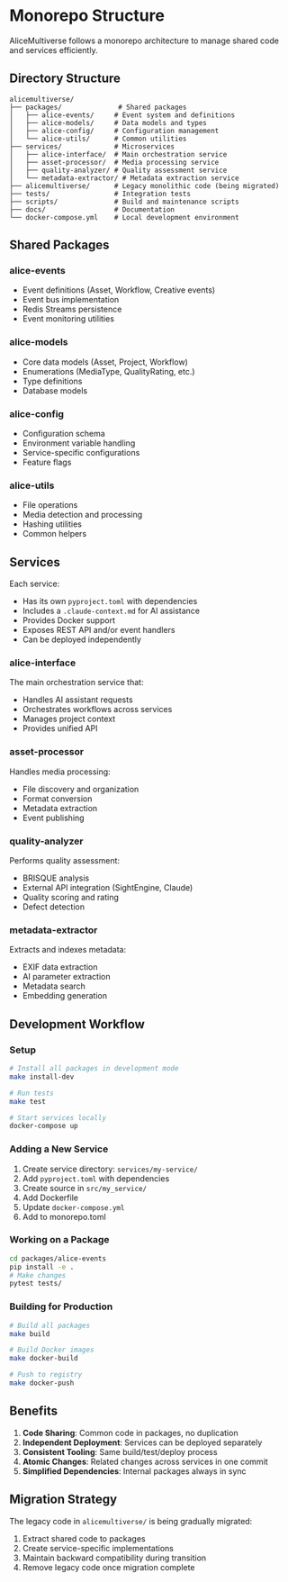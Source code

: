 # Monorepo Structure

AliceMultiverse follows a monorepo architecture to manage shared code and services efficiently.

## Directory Structure

```
alicemultiverse/
├── packages/              # Shared packages
│   ├── alice-events/     # Event system and definitions
│   ├── alice-models/     # Data models and types
│   ├── alice-config/     # Configuration management
│   └── alice-utils/      # Common utilities
├── services/             # Microservices
│   ├── alice-interface/  # Main orchestration service
│   ├── asset-processor/  # Media processing service
│   ├── quality-analyzer/ # Quality assessment service
│   └── metadata-extractor/ # Metadata extraction service
├── alicemultiverse/      # Legacy monolithic code (being migrated)
├── tests/                # Integration tests
├── scripts/              # Build and maintenance scripts
├── docs/                 # Documentation
└── docker-compose.yml    # Local development environment
```

## Shared Packages

### alice-events
- Event definitions (Asset, Workflow, Creative events)
- Event bus implementation
- Redis Streams persistence
- Event monitoring utilities

### alice-models
- Core data models (Asset, Project, Workflow)
- Enumerations (MediaType, QualityRating, etc.)
- Type definitions
- Database models

### alice-config
- Configuration schema
- Environment variable handling
- Service-specific configurations
- Feature flags

### alice-utils
- File operations
- Media detection and processing
- Hashing utilities
- Common helpers

## Services

Each service:
- Has its own `pyproject.toml` with dependencies
- Includes a `.claude-context.md` for AI assistance
- Provides Docker support
- Exposes REST API and/or event handlers
- Can be deployed independently

### alice-interface
The main orchestration service that:
- Handles AI assistant requests
- Orchestrates workflows across services
- Manages project context
- Provides unified API

### asset-processor
Handles media processing:
- File discovery and organization
- Format conversion
- Metadata extraction
- Event publishing

### quality-analyzer
Performs quality assessment:
- BRISQUE analysis
- External API integration (SightEngine, Claude)
- Quality scoring and rating
- Defect detection

### metadata-extractor
Extracts and indexes metadata:
- EXIF data extraction
- AI parameter extraction
- Metadata search
- Embedding generation

## Development Workflow

### Setup
```bash
# Install all packages in development mode
make install-dev

# Run tests
make test

# Start services locally
docker-compose up
```

### Adding a New Service
1. Create service directory: `services/my-service/`
2. Add `pyproject.toml` with dependencies
3. Create source in `src/my_service/`
4. Add Dockerfile
5. Update `docker-compose.yml`
6. Add to monorepo.toml

### Working on a Package
```bash
cd packages/alice-events
pip install -e .
# Make changes
pytest tests/
```

### Building for Production
```bash
# Build all packages
make build

# Build Docker images
make docker-build

# Push to registry
make docker-push
```

## Benefits

1. **Code Sharing**: Common code in packages, no duplication
2. **Independent Deployment**: Services can be deployed separately
3. **Consistent Tooling**: Same build/test/deploy process
4. **Atomic Changes**: Related changes across services in one commit
5. **Simplified Dependencies**: Internal packages always in sync

## Migration Strategy

The legacy code in `alicemultiverse/` is being gradually migrated:
1. Extract shared code to packages
2. Create service-specific implementations
3. Maintain backward compatibility during transition
4. Remove legacy code once migration complete